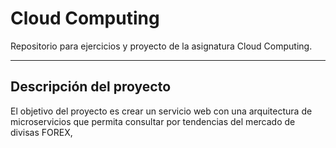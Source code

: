 # Cloud Computing
Repositorio para ejercicios y proyecto de la asignatura Cloud Computing.
***
## Descripción del proyecto
El objetivo del proyecto es crear un servicio web con una arquitectura de microservicios que permita consultar por tendencias del mercado de divisas FOREX,
